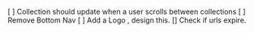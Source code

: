 [ ] Collection should update when a user scrolls between collections
[ ] Remove Bottom Nav
[ ] Add a Logo , design this.
[] Check if urls expire.
